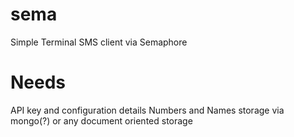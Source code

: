 sema
====

Simple Terminal SMS client via Semaphore

Needs
====

API key and configuration details
Numbers and Names storage via mongo(?) or any document oriented storage
